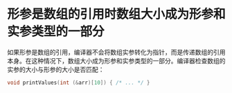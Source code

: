 # 形参是数组的引用时数组大小成为形参和实参类型的一部分

如果形参是数组的引用，编译器不会将数组实参转化为指针，而是传递数组的引用本身。在这种情况下，数组大小成为形参和实参类型的一部分。编译器检查数组的实参的大小与形参的大小是否匹配：

```C++
void printValues(int (&arr)[10]) { /* ... */ }
```